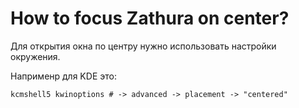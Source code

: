 # How to focus Zathura on center?

Для открытия окна по центру нужно использовать настройки окружения.

Наприменр для KDE это:
```
kcmshell5 kwinoptions # -> advanced -> placement -> "centered"
```

